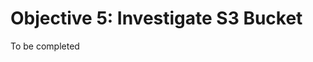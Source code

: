 # Objective 5: Investigate S3 Bucket

To be completed
<!--stackedit_data:
eyJoaXN0b3J5IjpbNjIyOTk0OTU1XX0=
-->